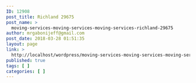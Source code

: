 ```yaml
---
ID: 12908
post_title: Richland 29675
post_name: >
  moving-services-moving-services-moving-services-richland-29675
author: mrgabonijeff@gmail.com
post_date: 2018-03-28 01:51:35
layout: page
link: >
  http://localhost/wordpress/moving-services-moving-services-moving-services-richland-29675/
published: true
tags: [ ]
categories: [ ]
---
```

